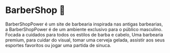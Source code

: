 # BarberShop 💈
BarberShopPower é um site de barbearia inspirada nas antigas barbearias, a BarberShopPower é de um ambiente exclusivo para o público masculino. Focada a cuidados para todos os estilos de barba e cabelo, Uma barbearia premium, para cuidar do visual, tomar uma cerveja gelada, assistir aos seus esportes favoritos ou jogar uma partida de sinuca.
